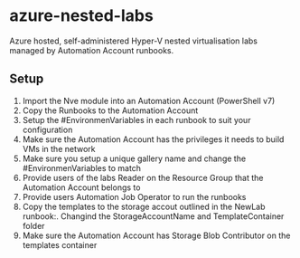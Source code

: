 # azure-nested-labs
Azure hosted, self-administered Hyper-V nested virtualisation labs managed by Automation Account runbooks.

## Setup
1. Import the Nve module into an Automation Account (PowerShell v7)
2. Copy the Runbooks to the Automation Account
3. Setup the #EnvironmenVariables in each runbook to suit your configuration
4. Make sure the Automation Account has the privileges it needs to build VMs in the network
5. Make sure you setup a unique gallery name and change the #EnvironmenVariables to match
6. Provide users of the labs Reader on the Resource Group that the Automation Account belongs to
7. Provide users Automation Job Operator to run the runbooks
8. Copy the templates to the storage accout outlined in the NewLab runbook:. Changind the StorageAccountName and TemplateContainer folder
9. Make sure the Automation Account has Storage Blob Contributor on the templates container